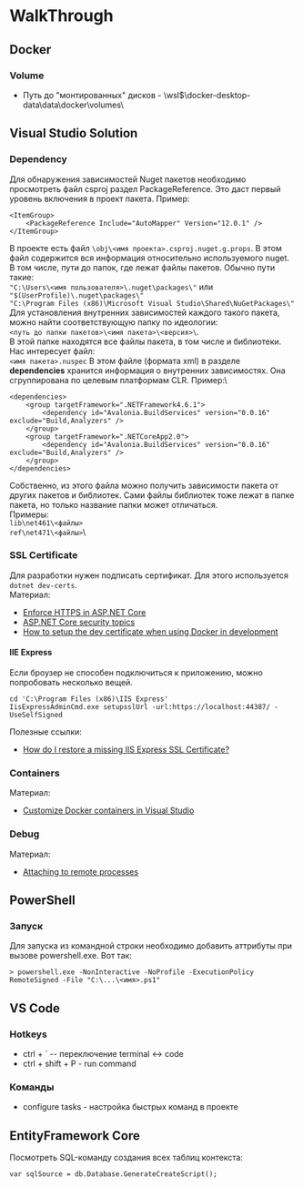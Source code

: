 ﻿# WalkThrough

## Docker

### Volume
* Путь до "монтированных" дисков - \\wsl$\docker-desktop-data\data\docker\volumes\

## Visual Studio Solution

### Dependency
Для обнаружения зависимостей Nuget пакетов необходимо просмотреть файл csproj раздел PackageReference. 
Это даст первый уровень включения в проект пакета. Пример:

```
<ItemGroup>
    <PackageReference Include="AutoMapper" Version="12.0.1" />
</ItemGroup>
```
В проекте есть файл `\obj\<имя проекта>.csproj.nuget.g.props`. В этом файл содержится вся информация относительно используемого nuget. В том числе, пути до папок, где лежат файлы пакетов. Обычно пути такие:\
`"C:\Users\<имя пользователя>\.nuget\packages\"` или `"$(UserProfile)\.nuget\packages\"`\
`"C:\Program Files (x86)\Microsoft Visual Studio\Shared\NuGetPackages\"`\
Для установления внутренних зависимостей каждого такого пакета, можно найти соответствующую папку по идеологии:\
`<путь до папки пакетов>\<имя пакета>\<версия>\`. \
В этой папке находятся все файлы пакета, в том числе и библиотеки. Нас интересует файл:\
`<имя пакета>.nuspec`
В этом файле (формата xml) в разделе **dependencies**  хранится информация о внутренних зависимостях. Она сгруппирована по целевым платформам CLR. Пример:\

```
<dependencies>
    <group targetFramework=".NETFramework4.6.1">
        <dependency id="Avalonia.BuildServices" version="0.0.16" exclude="Build,Analyzers" />
    </group>
    <group targetFramework=".NETCoreApp2.0">
        <dependency id="Avalonia.BuildServices" version="0.0.16" exclude="Build,Analyzers" />
    </group>
</dependencies>
```
Собственно, из этого файла можно получить зависимости пакета от других пакетов и библиотек.
Сами файлы библиотек тоже лежат в папке пакета, но только название папки может отличаться. \
Примеры:\
`lib\net461\<файлы>`\
`ref\net471\<файлы>`\

### SSL Certificate
Для разработки нужен подписать сертификат. Для этого используется `dotnet dev-certs`.  
Материал:  
* [Enforce HTTPS in ASP.NET Core](https://learn.microsoft.com/en-us/aspnet/core/security/enforcing-ssl?view=aspnetcore-8.0&tabs=visual-studio%2Clinux-ubuntu)
* [ASP.NET Core security topics](https://learn.microsoft.com/en-us/aspnet/core/security/?view=aspnetcore-6.0)
* [How to setup the dev certificate when using Docker in development](https://github.com/dotnet/AspNetCore.Docs/issues/6199)

#### IIE Express
Если броузер не способен подключиться к приложению, можно попробовать несколько вещей.  
```
cd 'C:\Program Files (x86)\IIS Express'
IisExpressAdminCmd.exe setupsslUrl -url:https://localhost:44387/ -UseSelfSigned
```
Полезные ссылки:  
* [How do I restore a missing IIS Express SSL Certificate?](https://stackoverflow.com/questions/20036984/how-do-i-restore-a-missing-iis-express-ssl-certificate/20048613#20048613)

### Containers  
Материал:  
* [Customize Docker containers in Visual Studio](https://learn.microsoft.com/en-us/visualstudio/containers/container-build?view=vs-2022&ref=goatreview.com)

### Debug
Материал:  
* [Attaching to remote processes](https://github.com/dotnet/vscode-csharp/wiki/Attaching-to-remote-processes)


## PowerShell

### Запуск 
Для запуска из командной строки необходимо добавить аттрибуты при вызове powershell.exe. Вот так:
``` 
> powershell.exe -NonInteractive -NoProfile -ExecutionPolicy RemoteSigned -File "C:\...\<имя>.ps1" 
```

## VS Code
### Hotkeys
* ctrl + ` -- переключение terminal <-> code
* ctrl + shift + P - run command

### Команды
* configure tasks - настройка быстрых команд в проекте

## EntityFramework Core
Посмотреть SQL-команду создания всех таблиц контекста:
```
var sqlSource = db.Database.GenerateCreateScript();  
```


